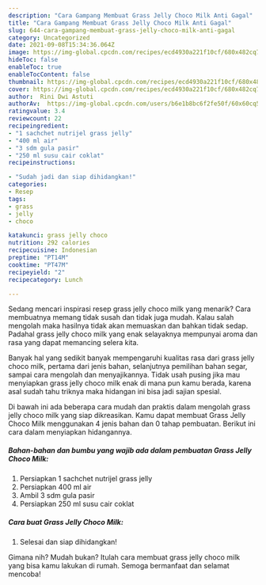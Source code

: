 ```yaml
---
description: "Cara Gampang Membuat Grass Jelly Choco Milk Anti Gagal"
title: "Cara Gampang Membuat Grass Jelly Choco Milk Anti Gagal"
slug: 644-cara-gampang-membuat-grass-jelly-choco-milk-anti-gagal
category: Uncategorized
date: 2021-09-08T15:34:36.064Z
image: https://img-global.cpcdn.com/recipes/ecd4930a221f10cf/680x482cq70/grass-jelly-choco-milk-foto-resep-utama.jpg
hideToc: false
enableToc: true
enableTocContent: false
thumbnail: https://img-global.cpcdn.com/recipes/ecd4930a221f10cf/680x482cq70/grass-jelly-choco-milk-foto-resep-utama.jpg
cover: https://img-global.cpcdn.com/recipes/ecd4930a221f10cf/680x482cq70/grass-jelly-choco-milk-foto-resep-utama.jpg
author:  Rini Dwi Astuti
authorAv:  https://img-global.cpcdn.com/users/b6e1b8bc6f2fe50f/60x60cq50/avatar.jpg
ratingvalue: 3.4
reviewcount: 22
recipeingredient:
- "1 sachchet nutrijel grass jelly"
- "400 ml air"
- "3 sdm gula pasir"
- "250 ml susu cair coklat"
recipeinstructions:

- "Sudah jadi dan siap dihidangkan!"
categories:
- Resep
tags:
- grass
- jelly
- choco

katakunci: grass jelly choco 
nutrition: 292 calories
recipecuisine: Indonesian
preptime: "PT14M"
cooktime: "PT47M"
recipeyield: "2"
recipecategory: Lunch

---
```



Sedang mencari inspirasi resep grass jelly choco milk yang menarik? Cara membuatnya memang tidak susah dan tidak juga mudah. Kalau salah mengolah maka hasilnya tidak akan memuaskan dan bahkan tidak sedap. Padahal grass jelly choco milk yang enak selayaknya mempunyai aroma dan rasa yang dapat memancing selera kita.


Banyak hal yang sedikit banyak mempengaruhi kualitas rasa dari grass jelly choco milk, pertama dari jenis bahan, selanjutnya pemilihan bahan segar, sampai cara mengolah dan menyajikannya. Tidak usah pusing jika mau menyiapkan grass jelly choco milk enak di mana pun kamu berada, karena asal sudah tahu triknya maka hidangan ini bisa jadi sajian spesial.




Di bawah ini ada beberapa cara mudah dan praktis dalam mengolah grass jelly choco milk yang siap dikreasikan. Kamu dapat membuat Grass Jelly Choco Milk menggunakan 4 jenis bahan dan 0 tahap pembuatan. Berikut ini cara dalam menyiapkan hidangannya.

<!--inarticleads1-->

##### Bahan-bahan dan bumbu yang wajib ada dalam pembuatan Grass Jelly Choco Milk:

1. Persiapkan 1 sachchet nutrijel grass jelly
1. Persiapkan 400 ml air
1. Ambil 3 sdm gula pasir
1. Persiapkan 250 ml susu cair coklat




<!--inarticleads2-->

##### Cara buat Grass Jelly Choco Milk:


1. Selesai dan siap dihidangkan!



Gimana nih? Mudah bukan? Itulah cara membuat grass jelly choco milk yang bisa kamu lakukan di rumah. Semoga bermanfaat dan selamat mencoba!
